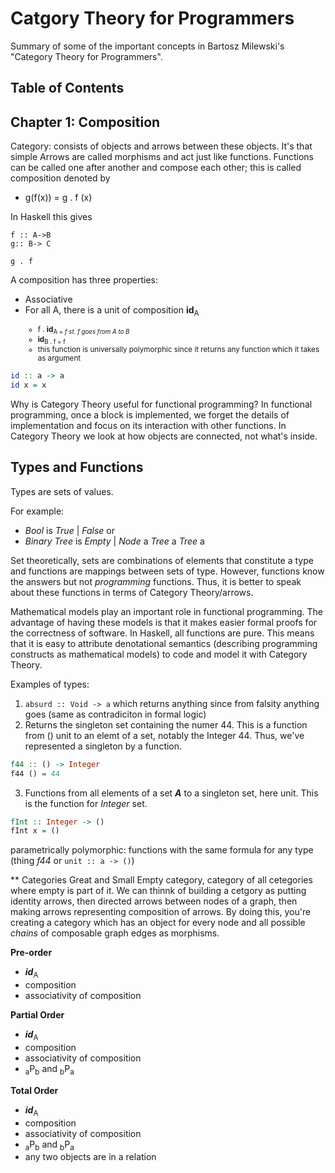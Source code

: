 # Catgory Theory for Programmers
Summary of some of the important concepts in Bartosz Milewski's "Category Theory for Programmers".

## Table of Contents

## Chapter 1: Composition
Category: consists of objects and arrows between these objects. It's that simple
Arrows are called morphisms and act just like functions. Functions can be called one after another and compose each other; this is called composition denoted by
* g(f(x)) = g . f (x)

In Haskell this gives
```
f :: A->B
g:: B-> C

g . f
```
A composition has three properties:
* Associative
* For all A, there is a unit of composition **id**<sub>A
  * f . **id**<sub>A = *f* *st. f goes from A to B*
  * **id**<sub>B . f = f
  * this function is universally polymorphic since it returns any function which it takes as argument
 
 ```haskell
 id :: a -> a
 id x = x
 ``` 
Why is Category Theory useful for functional programming? In functional programming, once a block is implemented, we forget the details of implementation and focus on its interaction with other functions. In Category Theory we look at how objects are connected, not what's inside.

## Types and Functions
Types are sets of values. 

For example: 
* *Bool* is *True* | *False* or 
* *Binary Tree* is *Empty* | *Node* a *Tree* a *Tree* a

Set theoretically, sets are combinations of elements that constitute a type and functions are mappings between sets of type. However, functions know the answers but not *programming*  functions. Thus, it is better to speak about these functions in terms of Category Theory/arrows.

Mathematical models play an important role in functional programming. The advantage of having these models is that it makes easier formal proofs for the correctness of software. In Haskell, all functions are pure. This means that it is easy to attribute denotational semantics (describing programming constructs as mathematical models) to code and model it with Category Theory.

Examples of types:
1. ```absurd :: Void -> a``` which returns anything since from falsity anything goes (same as contradiciton in formal logic)
2. Returns the singleton set containing the numer 44. This is a function from () unit to an elemt of a set, notably the Integer 44. Thus, we've represented a singleton by a function.
```haskell 
f44 :: () -> Integer
f44 () = 44
```
3. Functions from all elements of a set ***A*** to a singleton set, here unit. This is the function for *Integer* set.
```haskell
fInt :: Integer -> ()
fInt x = ()
```

parametrically polymorphic: functions with the same formula for any type (thing *f44* or ```unit :: a -> ()```)

** Categories Great and Small
Empty category, category of all cetegories where empty is part of it.
We can thinnk of building a cetgory as putting identity arrows, then directed arrows between nodes of a graph, then making arrows representing composition of arrows. By doing this, you're creating a category which has an object for every node and all possible *chains* of composable graph edges as morphisms.

**Pre-order**
* ***id***<sub>A
* composition
* associativity of composition

**Partial Order**
* ***id***<sub>A
* composition
* associativity of composition
* <sub>a</sub>P<sub>b</sub> and <sub>b</sub>P<sub>a</sub> 

**Total Order**
* ***id***<sub>A
* composition
* associativity of composition
* <sub>a</sub>P<sub>b</sub> and <sub>b</sub>P<sub>a</sub> 
* any two objects are in a relation
